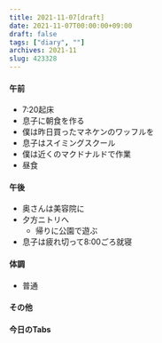 ```yaml
---
title: 2021-11-07[draft]
date: 2021-11-07T00:00:00+09:00
draft: false
tags: ["diary", ""]
archives: 2021-11
slug: 423328
---
```

#### 午前
- 7:20起床
- 息子に朝食を作る
- 僕は昨日買ったマネケンのワッフルを
- 息子はスイミングスクール
- 僕は近くのマクドナルドで作業
- 昼食
#### 午後
- 奥さんは美容院に
- 夕方ニトリへ
  - 帰りに公園で遊ぶ
- 息子は疲れ切って8:00ごろ就寝
#### 体調
- 普通
#### その他
#### 今日のTabs